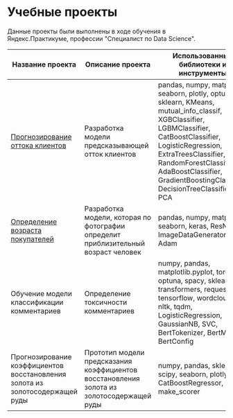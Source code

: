 # Учебные проекты

Данные проекты были выполнены в ходе обучения в Яндекс.Практикуме, профессии "Специалист по Data Science".

Название проекта | Описание проекта | Использованные библиотеки и инструменты | 
--- | --- | --- |
[Прогнозирование оттока клиентов](https://github.com/SvetlanaKola/Study-projects/tree/main/%D0%9F%D1%80%D0%BE%D0%B3%D0%BD%D0%BE%D0%B7%D0%B8%D1%80%D0%BE%D0%B2%D0%B0%D0%BD%D0%B8%D0%B5%20%D0%BE%D1%82%D1%82%D0%BE%D0%BA%D0%B0%20%D0%BA%D0%BB%D0%B8%D0%B5%D0%BD%D1%82%D0%BE%D0%B2) | Разработка модели предсказывающей отток клиентов| pandas, numpy, matplotlib, seaborn, plotly, optuna, sklearn, KMeans, mutual_info_classif, XGBClassifier, LGBMClassifier, CatBoostClassifier, LogisticRegression,  ExtraTreesClassifier, RandomForestClassifier, AdaBoostClassifier, GradientBoostingClassifier, DecisionTreeClassifier, PCA |
[Определение возраста покупателей](https://github.com/SvetlanaKola/Study-projects/tree/main/%D0%9E%D0%BF%D1%80%D0%B5%D0%B4%D0%B5%D0%BB%D0%B5%D0%BD%D0%B8%D0%B5%20%D0%B2%D0%BE%D0%B7%D1%80%D0%B0%D1%81%D1%82%D0%B0%20%D0%BF%D0%BE%D0%BA%D1%83%D0%BF%D0%B0%D1%82%D0%B5%D0%BB%D0%B5%D0%B9) | Разработка модели, которая по фотографии определит приблизительный возраст человек | pandas, numpy, matplotlib, seaborn, keras, ResNet, ImageDataGenerator, Adam|
Обучение модели классификации комментариев | Определение токсичности комментариев | numpy, pandas, matplotlib.pyplot, torch, re, optuna, spacy, sklearn, transformers, requests, tensorflow, wordcloud, nltk, tqdm, LogisticRegression, GaussianNB, SVC, BertTokenizer, BertModel, BertConfig |
Прогнозирование коэффициентов восстановления золота из золотосодержащей руды | Прототип модели предсказания коэффициентов восстановления золота из золотосодержащей руды | numpy, pandas, sklearn, scipy, seaborn, plotly, CatBoostRegressor, PCA, make_scorer |
